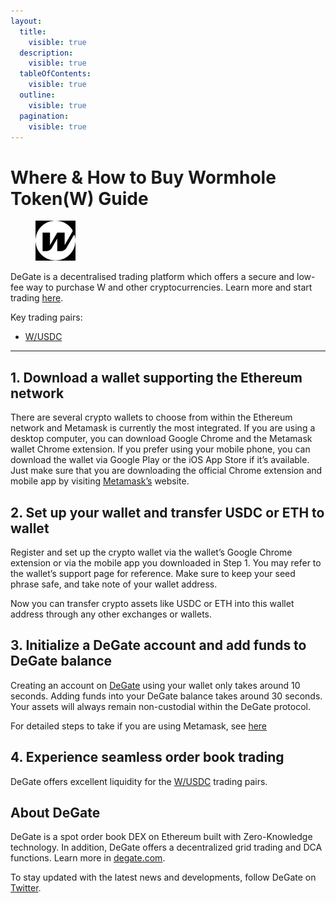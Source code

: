 ```yaml
---
layout:
  title:
    visible: true
  description:
    visible: true
  tableOfContents:
    visible: true
  outline:
    visible: true
  pagination:
    visible: true
---
```


# Where & How to Buy Wormhole Token(W) Guide

<figure><img src="../images/w_0xb0ffa8000886e57f86dd5264b9582b2ad87b2b911718692212009.png" alt="W" width="64"><figcaption></figcaption></figure>

DeGate is a decentralised trading platform which offers a secure and low-fee way to purchase W and other cryptocurrencies. Learn more and start trading [here](https://app.degate.com/trade/USDC/0xb0ffa8000886e57f86dd5264b9582b2ad87b2b91?utm_source=howtobuy).&#x20;

Key trading pairs:

* [W/USDC](https://app.degate.com/trade/USDC/0xb0ffa8000886e57f86dd5264b9582b2ad87b2b91?utm_source=howtobuy)

***

## 1. Download a wallet supporting the Ethereum network

There are several crypto wallets to choose from within the Ethereum network and Metamask is currently the most integrated. If you are using a desktop computer, you can download Google Chrome and the Metamask wallet Chrome extension. If you prefer using your mobile phone, you can download the wallet via Google Play or the iOS App Store if it’s available. Just make sure that you are downloading the official Chrome extension and mobile app by visiting [Metamask’s](https://metamask.io/) website.

## 2. Set up your wallet and transfer USDC or ETH to wallet

Register and set up the crypto wallet via the wallet’s Google Chrome extension or via the mobile app you downloaded in Step 1. You may refer to the wallet’s support page for reference. Make sure to keep your seed phrase safe, and take note of your wallet address.&#x20;

Now you can transfer crypto assets like USDC or ETH into this wallet address through any other exchanges or wallets.

## 3. Initialize a DeGate account and add funds to DeGate balance

Creating an account on [DeGate](https://app.degate.com/?utm_source=W_howtobuy) using your wallet only takes around 10 seconds. Adding funds into your DeGate balance takes around 30 seconds. Your assets will always remain non-custodial within the DeGate protocol.

For detailed steps to take if you are using Metamask, see [here](https://docs.degate.com/v/product_en/main-features/wallet-connectivity/metamask)

## 4. Experience seamless order book trading

DeGate offers excellent liquidity for the [W/USDC](https://app.degate.com/trade/USDC/0xb0ffa8000886e57f86dd5264b9582b2ad87b2b91?utm_source=howtobuy) trading pairs.&#x20;

## About DeGate

DeGate is a spot order book DEX on Ethereum built with Zero-Knowledge technology. In addition, DeGate offers a decentralized grid trading and DCA functions.  Learn more in [degate.com](https://degate.com/?utm_source=W_howtobuy).

To stay updated with the latest news and developments, follow DeGate on [Twitter](https://twitter.com/degatedex).
